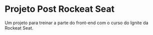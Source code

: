 # Projeto Post Rockeat Seat

Um projeto para treinar a parte do front-end com o curso do Ignite da Rockeat Seat.
